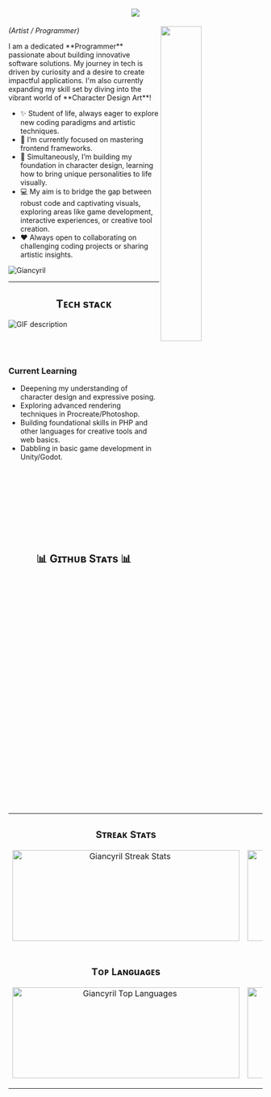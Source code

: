 

<h1 align="center">
  <a href="https://git.io/typing-svg">
    <img src="https://readme-typing-svg.herokuapp.com/?lines=Hello,+There!;This+Giancyril....;Nice+to+meet+you!&center=true&size=30">
  </a>
</h1>

<!--Night Owl image-->
<div>
  <img align="right" width="40%" src="https://owlbertsio-resized.s3.amazonaws.com/Popper.psd.full.png">
</div>

<!--Header Name-->
*(Artist / Programmer)*
<br /> 

<p align="left">I am a dedicated **Programmer** passionate about building innovative software solutions. My journey in tech is driven by curiosity and a desire to create impactful applications. I'm also currently expanding my skill set by diving into the vibrant world of **Character Design Art**!</p>

- ✨ Student of life, always eager to explore new coding paradigms and artistic techniques.
- 🌱 I’m currently focused on mastering frontend frameworks.
- 🎨 Simultaneously, I’m building my foundation in character design, learning how to bring unique personalities to life visually.
- 💻 My aim is to bridge the gap between robust code and captivating visuals, exploring areas like game development, interactive experiences, or creative tool creation.
- ❤️ Always open to collaborating on challenging coding projects or sharing artistic insights.

<!--Profile Count Badge-->
<p align="left">
  <img src="https://komarev.com/ghpvc/?username=Giancyril&label=Profile%20views&color=770677&style=for-the-badge&logo=star" alt="Giancyril" style="padding-right:20px;" />
</p>

---


<!--Languages and Tools Section-->       
<h2 align="center">Tᴇᴄʜ sᴛᴀᴄᴋ</h2> 
<picture>
  <source media="(prefers-color-scheme: dark)" srcset="./Skills_Animation_Dark.gif">
  <source media="(prefers-color-scheme: light)" srcset="./Skills_Animation_White.gif">
  <img align="left" alt="GIF description" src="./Skills_Animation_White.gif">
</picture>
<br />


<br />
<br />
<br />
<h3 align="left">Current Learning</h3>
<ul align="left">
  <li>Deepening my understanding of character design and expressive posing.</li>
  <li>Exploring advanced rendering techniques in Procreate/Photoshop.</li>
  <li>Building foundational skills in PHP and other languages for creative tools and web basics.</li>
  <li>Dabbling in basic game development in Unity/Godot.</li>
</ul>
  

<br />
<br />
<br />
<br />

<br />
<br />
<br />
<br />



<!--Github stats Table--> 
<h2 align="center">📊 Gɪᴛʜᴜʙ Sᴛᴀᴛs 📊</h2>

<table width="100%">
  <tr>
    <td width="50%">
      <h3 align="center"><strong>Sᴛʀᴇᴀᴋ Sᴛᴀᴛs</strong></h3>
        <p align="center">
        <a href="https://github.com/Giancyril">
          <img width="450" height="180" src="https://streak-stats.demolab.com/?user=Giancyril&theme=react&border=61dafb&hide_border=true" alt="Giancyril Streak Stats" />
        </a>
      </p>
    </td>
    <td width="50%">
      <h3 align="center"><strong>Gᴇɴᴇʀᴀʟ Sᴛᴀᴛs</strong></h3>
      <p align="center">
        <a href="https://github.com/Giancyril">
          <img width="450" height="180" src="https://github-readme-stats.vercel.app/api?username=Giancyril&show_icons=true&theme=react&border_color=61dafb&hide_border=true" alt="Giancyril GitHub Stats" />
        </a>
      </p>
    </td>
  </tr>
  <tr>
    <td width="50%">
      <h3 align="center"><strong>Tᴏᴘ Lᴀɴɢuᴀɢᴇs</strong></h3>
      <p align="center">
        <a href="https://github.com/Giancyril">
          <img width="450" height="180" src="https://github-readme-stats.vercel.app/api/top-langs/?username=Giancyril&hide=c%23,powershell,Mathematica,Ruby,Objective-C,Objective-C%2b%2b,Cuda&title_color=61dafb&text_color=ffffff&icon_color=61dafb&bg_color=20232a&langs_count=8&layout=compact&border_color=61dafb&hide_border=true" alt="Giancyril Top Languages" />
        </a>
      </p>
    </td>
    <td width="50%">
      <h3 align="center"><strong>Aᴄᴛɪᴠɪᴛʏ Gʀᴀᴘʜ</strong></h3>
      <p align="center">
        <a href="https://github.com/Giancyril">
          <img width="450" height="180" src="https://github-readme-activity-graph.vercel.app/graph?username=Giancyril&theme=react-dark&bg_color=20232a&hide_border=true" alt="Giancyril Activity Graph"/>
        </a>
      </p>
    </td>
  </tr>
</table>
<br />































































































